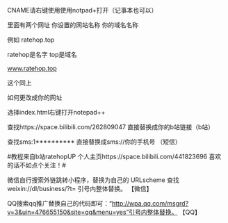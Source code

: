 CNAME请右键使用使用notpad+打开（记事本也可以）

里面有两个网址
你设置的网站名称   你的域名名称

例如 ratehop.top

ratehop是名字  top是域名


www.ratehop.top


这个同上


如何更改成你的网址

选择index.html右键打开notepad++  



查找https://space.bilibili.com/262809047 直接替换成你的b站链接（b站）



查找sms:1********** 直接替换成sms://你的手机号 （短信）


#教程来自b站ratehopUP 个人主页https://space.bilibili.com/441823696 
喜欢的话不如点个关注！#



微信自行搜索外链跳转小程序，替换为自己的 URLscheme 查找weixin://dl/business/?t=    引号内整体替换。 【微信】

QQ搜索qq推广替换自己的代码即可：“http://wpa.qq.com/msgrd?v=3&uin=476655150&site=qq&menu=yes”引号内整体替换。  【QQ】

